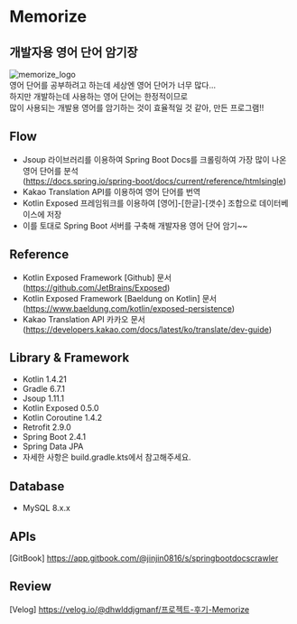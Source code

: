 # Memorize
## 개발자용 영어 단어 암기장
![memorize_logo](https://user-images.githubusercontent.com/48639421/113700612-042a0400-9712-11eb-8b77-a3990a286e05.png)  
영어 단어를 공부하려고 하는데 세상엔 영어 단어가 너무 많다...  
하지만 개발하는데 사용하는 영어 단어는 한정적이므로  
많이 사용되는 개발용 영어를 암기하는 것이 효율적일 것 같아, 만든 프로그램!!  

## Flow
- Jsoup 라이브러리를 이용하여 Spring Boot Docs를 크롤링하여 가장 많이 나온 영어 단어를 분석  
  (https://docs.spring.io/spring-boot/docs/current/reference/htmlsingle)
- Kakao Translation API를 이용하여 영어 단어를 번역
- Kotlin Exposed 프레임워크를 이용하여 [영어]-[한글]-[갯수] 조합으로 데이터베이스에 저장
- 이를 토대로 Spring Boot 서버를 구축해 개발자용 영어 단어 암기~~

## Reference
- Kotlin Exposed Framework [Github] 문서 (https://github.com/JetBrains/Exposed)
- Kotlin Exposed Framework [Baeldung on Kotlin] 문서 (https://www.baeldung.com/kotlin/exposed-persistence)
- Kakao Translation API 카카오 문서 (https://developers.kakao.com/docs/latest/ko/translate/dev-guide)

## Library & Framework
- Kotlin 1.4.21
- Gradle 6.7.1
- Jsoup 1.11.1
- Kotlin Exposed 0.5.0
- Kotlin Coroutine 1.4.2
- Retrofit 2.9.0
- Spring Boot 2.4.1
- Spring Data JPA
- 자세한 사항은 build.gradle.kts에서 참고해주세요.

## Database
- MySQL 8.x.x

## APIs
[GitBook] https://app.gitbook.com/@jinjin0816/s/springbootdocscrawler

## Review
[Velog] https://velog.io/@dhwlddjgmanf/프로젝트-후기-Memorize

